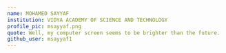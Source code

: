 ```yaml
---
name: MOHAMED SAYYAF
institution: VIDYA ACADEMY OF SCIENCE AND TECHNOLOGY
profile_pic: msayyaf.png
quote: Well, my computer screen seems to be brighter than the future.
github_user: msayyaf1
---
```

